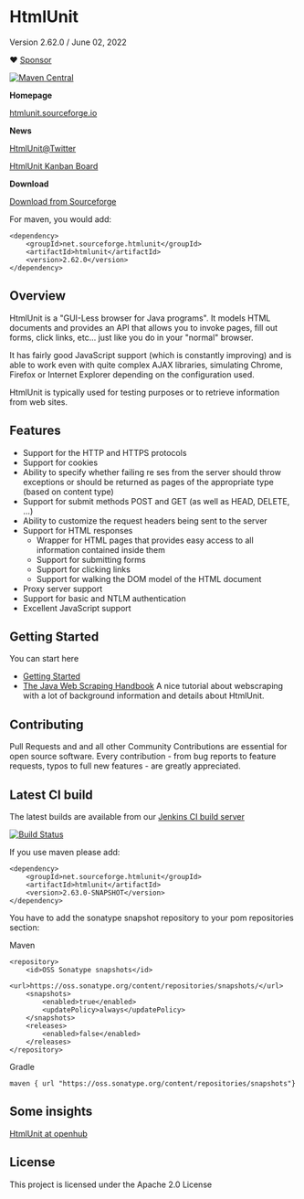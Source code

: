# HtmlUnit

Version 2.62.0 / June 02, 2022

:heart: [Sponsor](https://github.com/sponsors/rbri)

[![Maven Central](https://maven-badges.herokuapp.com/maven-central/net.sourceforge.htmlunit/htmlunit/badge.svg)](https://maven-badges.herokuapp.com/maven-central/net.sourceforge.htmlunit/htmlunit)

**Homepage**

[htmlunit.sourceforge.io][4]

**News**

[HtmlUnit@Twitter][3]

[HtmlUnit Kanban Board][6]

**Download**

[Download from Sourceforge][1]

For maven, you would add:

    <dependency>
        <groupId>net.sourceforge.htmlunit</groupId>
        <artifactId>htmlunit</artifactId>
        <version>2.62.0</version>
    </dependency>

Overview
--------
HtmlUnit is a "GUI-Less browser for Java programs". It models HTML documents and provides an API that allows you to invoke pages, fill out forms, click links, etc... just like you do in your "normal" browser.

It has fairly good JavaScript support (which is constantly improving) and is able to work even with quite complex AJAX libraries, simulating Chrome, Firefox or Internet Explorer depending on the configuration used.

HtmlUnit is typically used for testing purposes or to retrieve information from web sites.

Features
--------
* Support for the HTTP and HTTPS protocols
* Support for cookies
* Ability to specify whether failing re
ses from the server should throw exceptions or should be returned as pages of the appropriate type (based on content type)
* Support for submit methods POST and GET (as well as HEAD, DELETE, ...)
* Ability to customize the request headers being sent to the server
* Support for HTML responses
  * Wrapper for HTML pages that provides easy access to all information contained inside them
  * Support for submitting forms
  * Support for clicking links
  * Support for walking the DOM model of the HTML document
* Proxy server support
* Support for basic and NTLM authentication
* Excellent JavaScript support

Getting Started
--------
You can start here 
* [Getting Started][7]
* [The Java Web Scraping Handbook][8] A nice tutorial about webscraping with a lot of background information and details about HtmlUnit.

Contributing
--------
Pull Requests and and all other Community Contributions are essential for open source software.
Every contribution - from bug reports to feature requests, typos to full new features - are greatly appreciated.

Latest CI build
--------
The latest builds are available from our
[Jenkins CI build server][2]

[![Build Status](https://jenkins.wetator.org/buildStatus/icon?job=HtmlUnit+-+Headless)](https://jenkins.wetator.org/job/HtmlUnit%20-%20Headless/)

If you use maven please add:

    <dependency>
        <groupId>net.sourceforge.htmlunit</groupId>
        <artifactId>htmlunit</artifactId>
        <version>2.63.0-SNAPSHOT</version>
    </dependency>

You have to add the sonatype snapshot repository to your pom repositories section:

Maven

    <repository>
        <id>OSS Sonatype snapshots</id>
        <url>https://oss.sonatype.org/content/repositories/snapshots/</url>
        <snapshots>
            <enabled>true</enabled>
            <updatePolicy>always</updatePolicy>
        </snapshots>
        <releases>
            <enabled>false</enabled>
        </releases>
    </repository>

Gradle

    maven { url "https://oss.sonatype.org/content/repositories/snapshots"}

Some insights
--------
[HtmlUnit at openhub][5]

License
--------

This project is licensed under the Apache 2.0 License


[1]: https://sourceforge.net/projects/htmlunit/files/htmlunit/2.62.0/ "HtmlUnit on sourceforge"
[2]: https://jenkins.wetator.org/view/HtmlUnit/ "HtmlUnit CI"
[3]: https://twitter.com/HtmlUnit "https://twitter.com/HtmlUnit"
[4]: https://htmlunit.sourceforge.io/ "https://htmlunit.sourceforge.io/"
[5]: https://www.openhub.net/p/HtmlUnit "https://www.openhub.net/p/HtmlUnit"
[6]: https://github.com/HtmlUnit/htmlunit/projects/1 "https://github.com/HtmlUnit/htmlunit/projects/1"
[7]: https://htmlunit.sourceforge.io/gettingStarted.html
[8]: https://www.scrapingbee.com/java-webscraping-book/